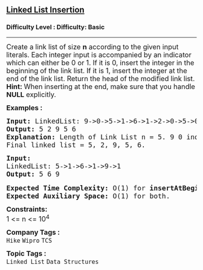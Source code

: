 <h2><a href="https://www.geeksforgeeks.org/problems/linked-list-insertion-1587115620/1?page=1&category=Linked%20List&difficulty=Basic,Easy&sortBy=submissions">Linked List Insertion</a></h2><h3>Difficulty Level : Difficulty: Basic</h3><hr><div class="problems_problem_content__Xm_eO"><p><span style="font-size: 18px;">Create a link list of size <strong>n</strong> according to the given input literals. Each integer input is accompanied by an indicator which can either be 0 or 1. If it is 0, insert the integer in the beginning of the link list. If it is 1, insert the integer at the end of the link list. R</span><span style="font-size: 18px;">eturn the head of the modified link list.</span><br><span style="font-size: 18px;"><strong>Hint: </strong>When inserting at the end, make sure that you handle <strong>NULL</strong> explicitly. </span></p>
<p><span style="font-size: 18px;"><strong>Examples :</strong></span></p>
<pre><span style="font-size: 18px;"><strong>Input: </strong>LinkedList: 9-&gt;0-&gt;5-&gt;1-&gt;6-&gt;1-&gt;2-&gt;0-&gt;5-&gt;0
<strong>Output: </strong>5 2 9 5 6<strong>
Explanation: </strong>Length of Link List n = 5. </span><span style="font-size: 18px;">9 0 indicated that 9 should be inserted in the beginning. Modified Link List = 9. 5 1 indicated that 5 should be inserted in the end. Modified Link List = 9,5. 6 1 indicated that 6 should be inserted in the end. Modified Link List = 9,5,6. 2 0 indicated that 2 should be inserted in the beginning. Modified Link List = 2,9,5,6. 5 0 indicated that 5 should be inserted in the beginning. Modified Link List = 5,2,9,5,6.&nbsp;
Final linked list = 5, 2, 9, 5, 6.
</span></pre>
<pre><span style="font-size: 18px;"><strong>Input:
</strong>LinkedList: 5-&gt;1-&gt;6-&gt;1-&gt;9-&gt;1
<strong>Output: </strong>5 6 9
</span>
<span style="font-size: 18px;"><strong>Expected Time Complexity:&nbsp;</strong>O(1) for&nbsp;<strong>insertAtBeginning()&nbsp;</strong>and O(n) for <strong>insertAtEnd()</strong>.<br><strong>Expected Auxiliary Space:&nbsp;</strong>O(1) for both.</span></pre>
<p><span style="font-size: 18px;"><strong>Constraints:</strong><br>1 &lt;= n &lt;= 10<sup>4</sup></span></p></div><p><span style=font-size:18px><strong>Company Tags : </strong><br><code>Hike</code>&nbsp;<code>Wipro</code>&nbsp;<code>TCS</code>&nbsp;<br><p><span style=font-size:18px><strong>Topic Tags : </strong><br><code>Linked List</code>&nbsp;<code>Data Structures</code>&nbsp;